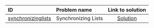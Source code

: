 | ID | Problem name | Link to solution |
|:---|:---|:---:|
| [synchronizinglists](https://open.kattis.com/problems/synchronizinglists) | Synchronizing Lists | [Solution](https://github.com/versenyi98/kattis-solutions/tree/main/solutions/Synchronizing%20Lists)|
